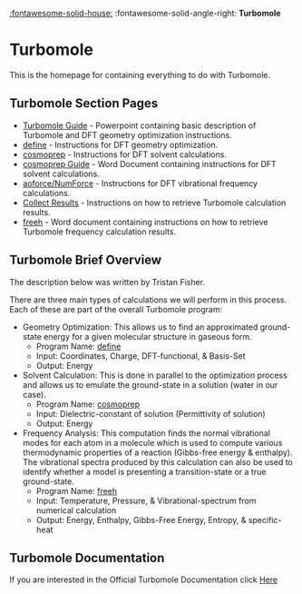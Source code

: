 [:fontawesome-solid-house:](../index.md) :fontawesome-solid-angle-right: **Turbomole**
# Turbomole

This is the homepage for containing everything to do with Turbomole. 

## Turbomole Section Pages

* [Turbomole Guide](guide_ppt.md) - Powerpoint containing basic description of Turbomole and DFT geometry optimization instructions.
* [define](define.md) - Instructions for DFT geometry optimization.
* [cosmoprep](cosmoprep.md) - Instructions for DFT solvent calculations.
* [cosmoprep Guide](cosmo_docx.md) - Word Document containing instructions for DFT solvent calculations.
* [aoforce/NumForce](frequency.md) - Instructions for DFT vibrational frequency calculations.
* [Collect Results](collect_results.md) - Instructions on how to retrieve Turbomole calculation results.
* [freeh](frequency_docx.md) - Word document containing instructions on how to retrieve Turbomole frequency calculation results.

## Turbomole Brief Overview
The description below was written by Tristan Fisher.

There are three main types of calculations we will perform in this process. Each of these are part of the overall Turbomole program: 

* Geometry Optimization: This allows us to find an approximated ground-state energy for a given molecular structure in gaseous form.  
    * Program Name: [define](define.md) 
    * Input: Coordinates, Charge, DFT-functional, & Basis-Set 
    * Output: Energy 
* Solvent Calculation: This is done in parallel to the optimization process and allows us to emulate the ground-state in a solution (water in our case). 
    * Program Name: [cosmoprep](cosmoprep.md) 
    * Input: Dielectric-constant of solution (Permittivity of solution)  
    * Output: Energy 
* Frequency Analysis: This computation finds the normal vibrational modes for each atom in a molecule which is used to compute various thermodynamic properties of a reaction (Gibbs-free energy & enthalpy). The vibrational spectra produced by this calculation can also be used to identify whether a model is presenting a transition-state or a true ground-state.  
    * Program Name: [freeh](frequency.md) 
    * Input: Temperature, Pressure, & Vibrational-spectrum from numerical calculation 
    * Output: Energy, Enthalpy, Gibbs-Free Energy, Entropy, & specific-heat 

## Turbomole Documentation

If you are interested in the Official Turbomole Documentation click [Here](https://www.turbomole.org/turbomole/turbomole-documentation/)
